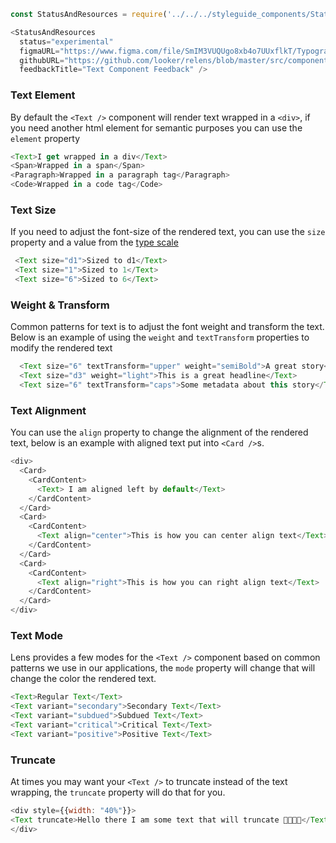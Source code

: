 ```js noeditor
const StatusAndResources = require('../../../styleguide_components/StatusAndResources').StatusAndResources;

<StatusAndResources
  status="experimental"
  figmaURL="https://www.figma.com/file/SmIM3VUQUgo8xb4o7UUxflkT/Typography"
  githubURL="https://github.com/looker/relens/blob/master/src/components/Text/Text.tsx"
  feedbackTitle="Text Component Feedback" />
```


### Text Element

By default the `<Text />` component will render text wrapped in a `<div>`,  if you need another html element for semantic purposes you can use the `element` property

```js
<Text>I get wrapped in a div</Text>
<Span>Wrapped in a span</Span>
<Paragraph>Wrapped in a paragraph tag</Paragraph>
<Code>Wrapped in a code tag</Code>
```

<div class="doc-section-divider"></div>

### Text Size

If you need to adjust the font-size of the rendered text, you can use the `size` property and a value from the [type scale](/#!/Typography)

```js
 <Text size="d1">Sized to d1</Text>
 <Text size="1">Sized to 1</Text>
 <Text size="6">Sized to 6</Text>
```

<div class="doc-section-divider"></div>

### Weight & Transform

Common patterns for text is to adjust the font weight and transform the text. Below is an example of using the `weight` and `textTransform` properties to modify the rendered text

```js
  <Text size="6" textTransform="upper" weight="semiBold">A great story</Text>
  <Text size="d3" weight="light">This is a great headline</Text>
  <Text size="6" textTransform="caps">Some metadata about this story</Text>
```

<div class="doc-section-divider"></div>

### Text Alignment

You can use the `align` property to change the alignment of the rendered text, below is an example with aligned text put into `<Card />`s.

```js
<div>
  <Card>
    <CardContent>
      <Text> I am aligned left by default</Text>
    </CardContent>
  </Card>
  <Card>
    <CardContent>
      <Text align="center">This is how you can center align text</Text>
    </CardContent>
  </Card>
  <Card>
    <CardContent>
      <Text align="right">This is how you can right align text</Text>
    </CardContent>
  </Card>
</div>
```

<div class="doc-section-divider"></div>

### Text Mode

Lens provides a few modes for the `<Text />` component based on common patterns we use in our applications, the `mode` property will change that will change the color the rendered text.

```js
<Text>Regular Text</Text>
<Text variant="secondary">Secondary Text</Text>
<Text variant="subdued">Subdued Text</Text>
<Text variant="critical">Critical Text</Text>
<Text variant="positive">Positive Text</Text>
```


<div class="doc-section-divider"></div>

### Truncate

At times you may want your `<Text />` to truncate instead of the text wrapping, the `truncate` property will do that for you.

```js
<div style={{width: "40%"}}>
<Text truncate>Hello there I am some text that will truncate 🍕🥑🍪🥓</Text>
</div>
```
